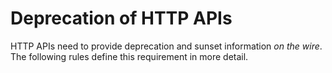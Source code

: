 # Deprecation of HTTP APIs

HTTP APIs need to provide deprecation and sunset information _on the wire_.
The following rules define this requirement in more detail.
